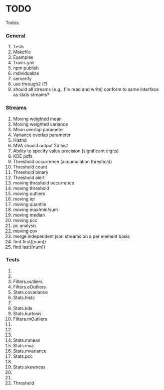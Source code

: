 TODO
====

Todos.

### General

1. 	Tests
2. 	Makefile
3. 	Examples
4. 	Travis.yml
5. 	npm publish
6. 	individualize
7. 	serverify
8. 	use through2 (?)
9. 	should all streams (e.g., file read and write) conform to same interface as stats streams? 


### Streams

1. 	Moving weighted mean
2. 	Moving weighted variance
3. 	Mean overlap parameter
4. 	Variance overlap parameter
5. 	Histnd
6. 	MVA should output 2d hist
7. 	Ability to specify value precision (significant digits)
8. 	KDE pdfs
9. 	Threshold occurrence (accumulation threshold)
10. Threshold count
11. Threshold binary
12. Threshold alert
13. moving threshold occurrence
14. moving threshold
15. moving outliers
16. moving iqr
17. moving quantile
18. moving max/min/sum
19. moving median
20. moving pcc
21. pc analysis
22. moving cov
23. merge independent json streams on a per element basis
24. find first([num])
25. find last([num])


### Tests

1. 	
2. 	
3. 	Filters.outliers
4. 	Filters.eOutliers
5. 	Stats.covariance
6. 	Stats.histc
7. 	
8. 	Stats.kde
9. 	Stats.kurtosis
10. Filters.mOutliers
11. 
12. 
13. 
14. Stats.mmean
15. Stats.mva
16. Stats.mvariance
17. Stats.pcc
18. 
19. Stats.skewness
20. 
21. 
22. Threshold